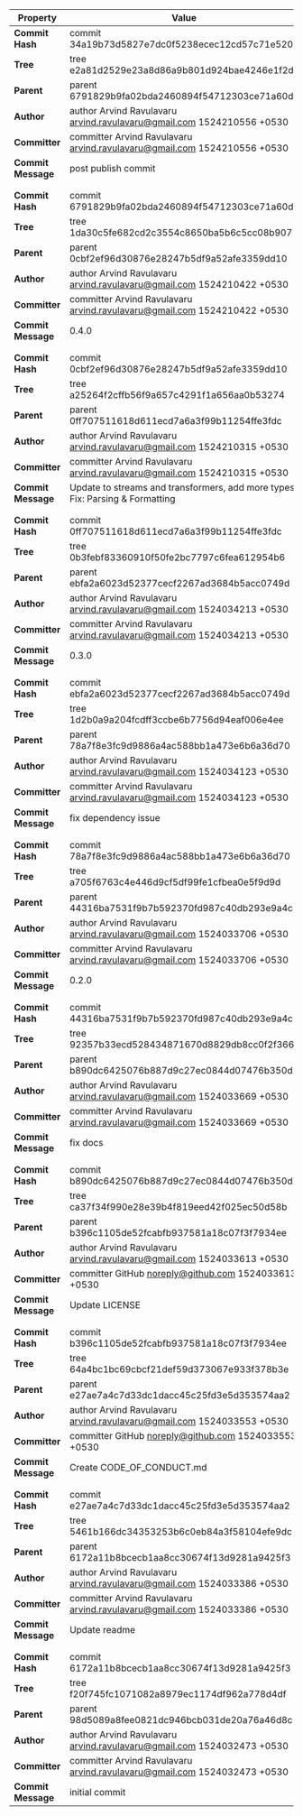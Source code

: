 | Property           | Value                                                                         |
| ------------------ | ----------------------------------------------------------------------------- |
| **Commit Hash**    | commit 34a19b73d5827e7dc0f5238ecec12cd57c71e520                               |
| **Tree**           | tree e2a81d2529e23a8d86a9b801d924bae4246e1f2d                                 |
| **Parent**         | parent 6791829b9fa02bda2460894f54712303ce71a60d                               |
| **Author**         | author Arvind Ravulavaru <arvind.ravulavaru@gmail.com> 1524210556 +0530       |
| **Committer**      | committer Arvind Ravulavaru <arvind.ravulavaru@gmail.com> 1524210556 +0530    |
| **Commit Message** | post publish commit                                                           |
|                    |                                                                               |
|                    |                                                                               |
| **Commit Hash**    | commit 6791829b9fa02bda2460894f54712303ce71a60d                               |
| **Tree**           | tree 1da30c5fe682cd2c3554c8650ba5b6c5cc08b907                                 |
| **Parent**         | parent 0cbf2ef96d30876e28247b5df9a52afe3359dd10                               |
| **Author**         | author Arvind Ravulavaru <arvind.ravulavaru@gmail.com> 1524210422 +0530       |
| **Committer**      | committer Arvind Ravulavaru <arvind.ravulavaru@gmail.com> 1524210422 +0530    |
| **Commit Message** | 0.4.0                                                                         |
|                    |                                                                               |
|                    |                                                                               |
| **Commit Hash**    | commit 0cbf2ef96d30876e28247b5df9a52afe3359dd10                               |
| **Tree**           | tree a25264f2cffb56f9a657c4291f1a656aa0b53274                                 |
| **Parent**         | parent 0ff707511618d611ecd7a6a3f99b11254ffe3fdc                               |
| **Author**         | author Arvind Ravulavaru <arvind.ravulavaru@gmail.com> 1524210315 +0530       |
| **Committer**      | committer Arvind Ravulavaru <arvind.ravulavaru@gmail.com> 1524210315 +0530    |
| **Commit Message** | Update to streams and transformers, add more types. Fix: Parsing & Formatting |
|                    |                                                                               |
|                    |                                                                               |
| **Commit Hash**    | commit 0ff707511618d611ecd7a6a3f99b11254ffe3fdc                               |
| **Tree**           | tree 0b3febf83360910f50fe2bc7797c6fea612954b6                                 |
| **Parent**         | parent ebfa2a6023d52377cecf2267ad3684b5acc0749d                               |
| **Author**         | author Arvind Ravulavaru <arvind.ravulavaru@gmail.com> 1524034213 +0530       |
| **Committer**      | committer Arvind Ravulavaru <arvind.ravulavaru@gmail.com> 1524034213 +0530    |
| **Commit Message** | 0.3.0                                                                         |
|                    |                                                                               |
|                    |                                                                               |
| **Commit Hash**    | commit ebfa2a6023d52377cecf2267ad3684b5acc0749d                               |
| **Tree**           | tree 1d2b0a9a204fcdff3ccbe6b7756d94eaf006e4ee                                 |
| **Parent**         | parent 78a7f8e3fc9d9886a4ac588bb1a473e6b6a36d70                               |
| **Author**         | author Arvind Ravulavaru <arvind.ravulavaru@gmail.com> 1524034123 +0530       |
| **Committer**      | committer Arvind Ravulavaru <arvind.ravulavaru@gmail.com> 1524034123 +0530    |
| **Commit Message** | fix dependency issue                                                          |
|                    |                                                                               |
|                    |                                                                               |
| **Commit Hash**    | commit 78a7f8e3fc9d9886a4ac588bb1a473e6b6a36d70                               |
| **Tree**           | tree a705f6763c4e446d9cf5df99fe1cfbea0e5f9d9d                                 |
| **Parent**         | parent 44316ba7531f9b7b592370fd987c40db293e9a4c                               |
| **Author**         | author Arvind Ravulavaru <arvind.ravulavaru@gmail.com> 1524033706 +0530       |
| **Committer**      | committer Arvind Ravulavaru <arvind.ravulavaru@gmail.com> 1524033706 +0530    |
| **Commit Message** | 0.2.0                                                                         |
|                    |                                                                               |
|                    |                                                                               |
| **Commit Hash**    | commit 44316ba7531f9b7b592370fd987c40db293e9a4c                               |
| **Tree**           | tree 92357b33ecd528434871670d8829db8cc0f2f366                                 |
| **Parent**         | parent b890dc6425076b887d9c27ec0844d07476b350d7                               |
| **Author**         | author Arvind Ravulavaru <arvind.ravulavaru@gmail.com> 1524033669 +0530       |
| **Committer**      | committer Arvind Ravulavaru <arvind.ravulavaru@gmail.com> 1524033669 +0530    |
| **Commit Message** | fix docs                                                                      |
|                    |                                                                               |
|                    |                                                                               |
| **Commit Hash**    | commit b890dc6425076b887d9c27ec0844d07476b350d7                               |
| **Tree**           | tree ca37f34f990e28e39b4f819eed42f025ec50d58b                                 |
| **Parent**         | parent b396c1105de52fcabfb937581a18c07f3f7934ee                               |
| **Author**         | author Arvind Ravulavaru <arvind.ravulavaru@gmail.com> 1524033613 +0530       |
| **Committer**      | committer GitHub <noreply@github.com> 1524033613 +0530                        |
| **Commit Message** | Update LICENSE                                                                |
|                    |                                                                               |
|                    |                                                                               |
| **Commit Hash**    | commit b396c1105de52fcabfb937581a18c07f3f7934ee                               |
| **Tree**           | tree 64a4bc1bc69cbcf21def59d373067e933f378b3e                                 |
| **Parent**         | parent e27ae7a4c7d33dc1dacc45c25fd3e5d353574aa2                               |
| **Author**         | author Arvind Ravulavaru <arvind.ravulavaru@gmail.com> 1524033553 +0530       |
| **Committer**      | committer GitHub <noreply@github.com> 1524033553 +0530                        |
| **Commit Message** | Create CODE_OF_CONDUCT.md                                                     |
|                    |                                                                               |
|                    |                                                                               |
| **Commit Hash**    | commit e27ae7a4c7d33dc1dacc45c25fd3e5d353574aa2                               |
| **Tree**           | tree 5461b166dc34353253b6c0eb84a3f58104efe9dc                                 |
| **Parent**         | parent 6172a11b8bcecb1aa8cc30674f13d9281a9425f3                               |
| **Author**         | author Arvind Ravulavaru <arvind.ravulavaru@gmail.com> 1524033386 +0530       |
| **Committer**      | committer Arvind Ravulavaru <arvind.ravulavaru@gmail.com> 1524033386 +0530    |
| **Commit Message** | Update readme                                                                 |
|                    |                                                                               |
|                    |                                                                               |
| **Commit Hash**    | commit 6172a11b8bcecb1aa8cc30674f13d9281a9425f3                               |
| **Tree**           | tree f20f745fc1071082a8979ec1174df962a778d4df                                 |
| **Parent**         | parent 98d5089a8fee0821dc946bcb031de20a76a46d8c                               |
| **Author**         | author Arvind Ravulavaru <arvind.ravulavaru@gmail.com> 1524032473 +0530       |
| **Committer**      | committer Arvind Ravulavaru <arvind.ravulavaru@gmail.com> 1524032473 +0530    |
| **Commit Message** | initial commit                                                                |